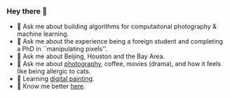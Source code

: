 ### Hey there 👋

- 💬 Ask me about building algorithms for computaitonal photography & machine learning.
- 💬 Ask me about the experience being a foreign student and completing a PhD in ``manipulating pixels''.
- 💬 Ask me about Beijing, Houston and the Bay Area.
- 💬 Ask me about [photography](https://www.flickr.com/photos/ceciliavision/albums), coffee, movies (drama), and how it feels like being allergic to cats.
- 🌱 Learning [digital painting](https://www.instagram.com/cecilia_with_pixels/).
- 🤝 Know me better [here](http://eecs.berkeley.edu/~cecilia77).

<!--
**ceciliavision/ceciliavision** is a ✨ _special_ ✨ repository because its `README.md` (this file) appears on your GitHub profile.

Here are some ideas to get you started:

- 🔭 I’m currently working on ...
- 🌱 I’m currently learning ...
- 👯 I’m looking to collaborate on ...
- 🤔 I’m looking for help with ...
- 💬 Ask me about ...
- 📫 How to reach me: ...
- 😄 Pronouns: ...
- ⚡ Fun fact: ...
-->
